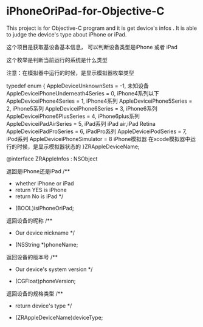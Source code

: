 # iPhoneOriPad-for-Objective-C
This project is for Objective-C program and it is get device's infos . It is able to judge the device's type about iPhone or iPad.   

这个项目是获取基设备基本信息， 可以判断设备类型是iPhone 或者 iPad


这个枚举是判断当前运行的系统是什么类型  

注意：在模拟器中运行的时候，是显示模拟器枚举类型

typedef enum {
AppleDeviceUnknownSets = -1,                未知设备
AppleDeviceiPhoneUnderneath4Series = 0,     iPhone4系列以下
AppleDeviceiPhone4Series = 1,               iPhone4系列
AppleDeviceiPhone5Series = 2,               iPhone5系列
AppleDeviceiPhone6Series = 3,               iPhone6系列
AppleDeviceiPhone6PlusSeries = 4,           iPhone6plus系列
AppleDeviceiPadAirSeries = 5,               iPad系列   iPad air,iPad Retina
AppleDeviceiPadProSeries = 6,               iPadPro系列
AppleDeviceiPodSeries = 7,                  iPod系列
AppleDeviceiPhoneSimulator = 8              iPhone模拟器   在xcode模拟器中运行的时候，是显示模拟器状态的
}ZRAppleDeviceName;

@interface ZRAppleInfos : NSObject


返回是iPhone还是iPad
/**
* whether iPhone or iPad
* return YES is iPhone
* return No is iPad
*/
+ (BOOL)isiPhoneOriPad;

返回设备的昵称
/**
* Our device nickname
*/
+ (NSString *)phoneName;

返回设备的版本号
/**
* Our device's system version
*/
+ (CGFloat)phoneVersion;

返回设备的规格类型
/**
* return device's type
*/
+ (ZRAppleDeviceName)deviceType;
